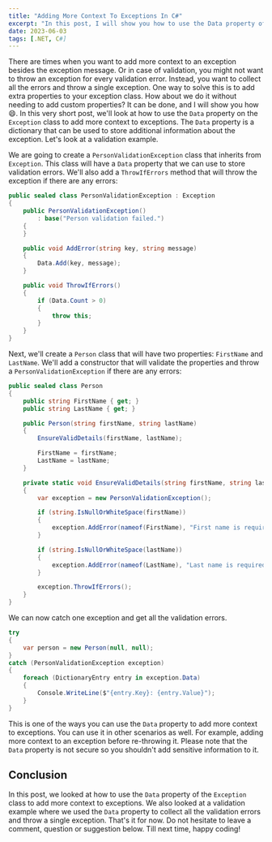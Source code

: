 ```yaml
---
title: "Adding More Context To Exceptions In C#"
excerpt: "In this post, I will show you how to use the Data property of the Exception class to add more context to exceptions."
date: 2023-06-03
tags: [.NET, C#]
---
```


There are times when you want to add more context to an exception besides the exception message. Or in case of validation, you might not want to throw an exception for every validation error. Instead, you want to collect all the errors and throw a single exception. One way to solve this is to add extra properties to your exception class. How about we do it without needing to add custom properties? It can be done, and I will show you how :smile:. In this very short post, we'll look at how to use the `Data` property on the `Exception` class to add more context to exceptions. The `Data` property is a dictionary that can be used to store additional information about the exception. Let's look at a validation example.

We are going to create a `PersonValidationException` class that inherits from `Exception`. This class will have a `Data` property that we can use to store validation errors. We'll also add a `ThrowIfErrors` method that will throw the exception if there are any errors:

```csharp
public sealed class PersonValidationException : Exception
{
    public PersonValidationException()
        : base("Person validation failed.")
    {
    }

    public void AddError(string key, string message)
    {
        Data.Add(key, message);
    }

    public void ThrowIfErrors()
    {
        if (Data.Count > 0)
        {
            throw this;
        }
    }
}
```

Next, we'll create a `Person` class that will have two properties: `FirstName` and `LastName`. We'll add a constructor that will validate the properties and throw a `PersonValidationException` if there are any errors:

```csharp
public sealed class Person
{
    public string FirstName { get; }
    public string LastName { get; }

    public Person(string firstName, string lastName)
    {
        EnsureValidDetails(firstName, lastName);

        FirstName = firstName;
        LastName = lastName;
    }

    private static void EnsureValidDetails(string firstName, string lastName)
    {
        var exception = new PersonValidationException();

        if (string.IsNullOrWhiteSpace(firstName))
        {
            exception.AddError(nameof(FirstName), "First name is required.");
        }

        if (string.IsNullOrWhiteSpace(lastName))
        {
            exception.AddError(nameof(LastName), "Last name is required.");
        }

        exception.ThrowIfErrors();
    }
}
```

We can now catch one exception and get all the validation errors.

```csharp
try
{
    var person = new Person(null, null);
}
catch (PersonValidationException exception)
{
    foreach (DictionaryEntry entry in exception.Data)
    {
        Console.WriteLine($"{entry.Key}: {entry.Value}");
    }
}
```

This is one of the ways you can use the `Data` property to add more context to exceptions. You can use it in other scenarios as well. For example, adding more context to an exception before re-throwing it. Please note that the `Data` property is not secure so you shouldn't add sensitive information to it.

## Conclusion

In this post, we looked at how to use the `Data` property of the `Exception` class to add more context to exceptions. We also looked at a validation example where we used the `Data` property to collect all the validation errors and throw a single exception. That's it for now. Do not hesitate to leave a comment, question or suggestion below. Till next time, happy coding!
